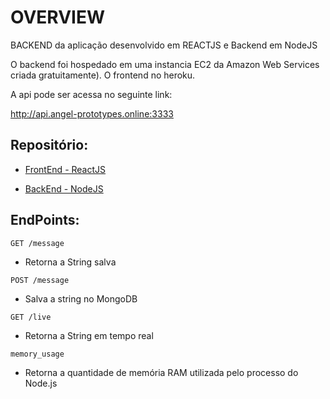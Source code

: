 # OVERVIEW

BACKEND da aplicação desenvolvido em REACTJS e Backend em NodeJS

O backend foi hospedado em uma instancia EC2 da Amazon Web Services criada gratuitamente). O frontend no heroku.

A api pode ser acessa no seguinte link:

<http://api.angel-prototypes.online:3333>

## Repositório:
 - [FrontEnd - ReactJS](https://github.com/angelocerqueira/Frontend-challenge-reactJS)

- [BackEnd - NodeJS](https://github.com/angelocerqueira/challenge-node)

## EndPoints:
`GET /message`

- Retorna a String salva

`POST /message`

- Salva a string no MongoDB

`GET /live`
- Retorna a String em tempo real

`memory_usage`
- Retorna a quantidade de memória RAM utilizada pelo processo do Node.js
